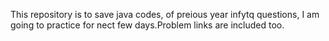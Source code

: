 This repository is to save java codes, of preious year infytq questions, I am going to practice for nect few days.Problem links are included too.
